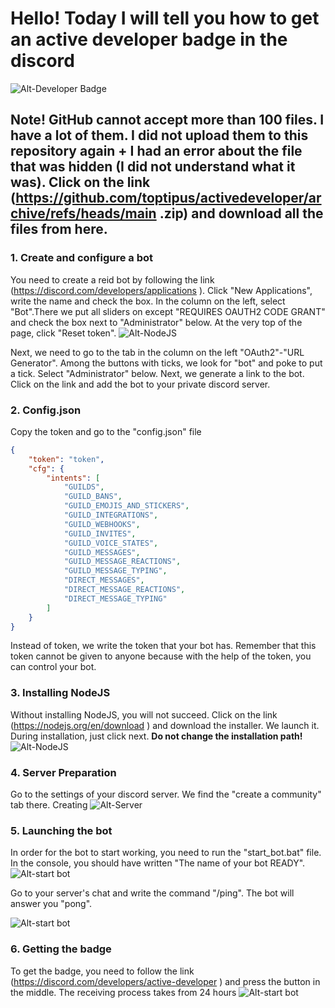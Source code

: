 # Hello! Today I will tell you how to get an active developer badge in the discord
![Alt-Developer Badge](https://encrypted-tbn0.gstatic.com/images?q=tbn:ANd9GcREt6DJ1OVMmDZCze67sft2tRlgaBSR1Ifyf97F8zxUqQ&s)

## Note! GitHub cannot accept more than 100 files. I have a lot of them. I did not upload them to this repository again + I had an error about the file that was hidden (I did not understand what it was). Click on the link (https://github.com/toptipus/activedeveloper/archive/refs/heads/main .zip) and download all the files from here.

### 1. Create and configure a bot
You need to create a reid bot by following the link (https://discord.com/developers/applications ). Click "New Applications", write the name and check the box.
In the column on the left, select "Bot".There we put all sliders on except "REQUIRES OAUTH2 CODE GRANT" and check the box next to "Administrator" below.
At the very top of the page, click "Reset token". 
![Alt-NodeJS](https://i.imgur.com/9VO9dhN.png)

Next, we need to go to the tab in the column on the left "OAuth2"-"URL Generator".
Among the buttons with ticks, we look for "bot" and poke to put a tick. Select "Administrator" below. Next, we generate a link to the bot. Click on the link and add the bot to your private discord server.

### 2. Config.json
Copy the token and go to the "config.json" file

```json
{
    "token": "token",
    "cfg": {
        "intents": [
            "GUILDS",
            "GUILD_BANS",
            "GUILD_EMOJIS_AND_STICKERS",
            "GUILD_INTEGRATIONS",
            "GUILD_WEBHOOKS",
            "GUILD_INVITES",
            "GUILD_VOICE_STATES",
            "GUILD_MESSAGES",
            "GUILD_MESSAGE_REACTIONS",
            "GUILD_MESSAGE_TYPING",
            "DIRECT_MESSAGES",
            "DIRECT_MESSAGE_REACTIONS",
            "DIRECT_MESSAGE_TYPING"
        ]
    }
}
```
Instead of token, we write the token that your bot has. Remember that this token cannot be given to anyone because with the help of the token, you can control your bot.

### 3. Installing NodeJS
Without installing NodeJS, you will not succeed. Click on the link (https://nodejs.org/en/download ) and download the installer. We launch it. During installation, just click next. **Do not change the installation path!**
![Alt-NodeJS](https://i.imgur.com/tdC3MGf.png)

### 4. Server Preparation
Go to the settings of your discord server. We find the "create a community" tab there. Creating
![Alt-Server](https://i.imgur.com/SV8Ezsj.png)

### 5. Launching the bot
In order for the bot to start working, you need to run the "start_bot.bat" file. In the console, you should have written "The name of your bot READY". 
![Alt-start bot](https://i.imgur.com/JcxGRaM.png)

Go to your server's chat and write the command "/ping". The bot will answer you "pong".

![Alt-start bot](https://i.imgur.com/vI54904.png)

### 6. Getting the badge
To get the badge, you need to follow the link (https://discord.com/developers/active-developer ) and press the button in the middle. The receiving process takes from 24 hours
![Alt-start bot](https://i.imgur.com/BBroFT0.png)
